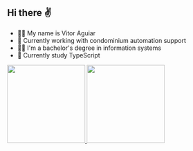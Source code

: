 ## Hi there ✌️

- 🙋‍♂️ My name is Vitor Aguiar
- 💼 Currently working with condominium automation support
- 👨‍🎓 I'm a bachelor's degree in information systems
- 📝 Currently study TypeScript

<a href="https://github.com/AguiarMS">
  <img height="180em" src="https://github-readme-stats.vercel.app/api?username=AguiarMS"&show_icons=true&theme=dracula&include_all_commits=true&count_private=true/>
  <img height="180em" src="https://github-readme-stats.vercel.app/api?username=AguiarMS&show_icons=true&theme=dracula&include_all_commits=true&count_private=true"/>
</a>
